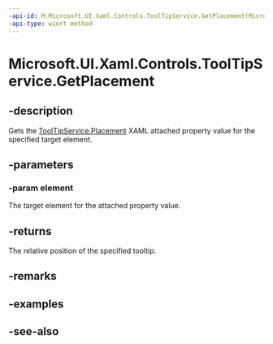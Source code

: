 ```yaml
---
-api-id: M:Microsoft.UI.Xaml.Controls.ToolTipService.GetPlacement(Microsoft.UI.Xaml.DependencyObject)
-api-type: winrt method
---
```


<!-- Method syntax
public Windows.UI.Xaml.Controls.Primitives.PlacementMode GetPlacement(Windows.UI.Xaml.DependencyObject element)
-->

# Microsoft.UI.Xaml.Controls.ToolTipService.GetPlacement

## -description
Gets the [ToolTipService.Placement](/windows/winui/api/microsoft.ui.xaml.controls.tooltipservice#xaml-attached-properties) XAML attached property value for the specified target element.

## -parameters
### -param element
The target element for the attached property value.

## -returns
The relative position of the specified tooltip.

## -remarks

## -examples

## -see-also
